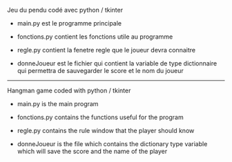 Jeu du pendu codé avec python / tkinter

- main.py est le programme principale

- fonctions.py contient les fonctions utile au programme

- regle.py contient la fenetre regle que le joueur devra connaitre

- donneJoueur est le fichier qui contient la variable de type dictionnaire qui permettra de sauvegarder le score et le nom du joueur

----------------------------------------------------------------------------------------------------------------------------------------

Hangman game coded with python / tkinter

- main.py is the main program

- fonctions.py contains the functions useful for the program

- regle.py contains the rule window that the player should know

- donneJoueur is the file which contains the dictionary type variable which will save the score and the name of the player

